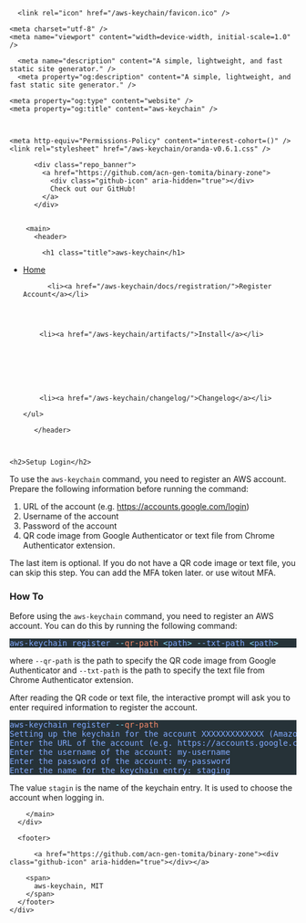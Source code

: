 <!DOCTYPE html>
<html lang="en" id="oranda" class="axo">
  <head>
    <title>aws-keychain</title>
    
    
      <link rel="icon" href="/aws-keychain/favicon.ico" />
    
    <meta charset="utf-8" />
    <meta name="viewport" content="width=device-width, initial-scale=1.0" />
    
      <meta name="description" content="A simple, lightweight, and fast static site generator." />
      <meta property="og:description" content="A simple, lightweight, and fast static site generator." />
    
    <meta property="og:type" content="website" />
    <meta property="og:title" content="aws-keychain" />
    
    
    
    <meta http-equiv="Permissions-Policy" content="interest-cohort=()" />
    <link rel="stylesheet" href="/aws-keychain/oranda-v0.6.1.css" />
    
    
  </head>
  <body>
    <div class="container">
      <div class="page-body">
        
          <div class="repo_banner">
            <a href="https://github.com/acn-gen-tomita/binary-zone">
              <div class="github-icon" aria-hidden="true"></div>
              Check out our GitHub!
            </a>
          </div>
        

        <main>
          <header>
            
            <h1 class="title">aws-keychain</h1>
            
  <nav class="nav">
    <ul>
      <li><a href="/aws-keychain/">Home</a></li>

      
        
          <li><a href="/aws-keychain/docs/registration/">Register Account</a></li>
        
      

      
        <li><a href="/aws-keychain/artifacts/">Install</a></li>
      

      

      

      
        <li><a href="/aws-keychain/changelog/">Changelog</a></li>
      
    </ul>
  </nav>

          </header>

          
  
    <h2>Setup Login</h2>
<p>To use the <code>aws-keychain</code> command, you need to register an AWS account. Prepare the following information before running the command:</p>
<ol>
<li>URL of the account (e.g. <a href="https://accounts.google.com/login" rel="noopener noreferrer">https://accounts.google.com/login</a>)</li>
<li>Username of the account</li>
<li>Password of the account</li>
<li>QR code image from Google Authenticator or text file from Chrome Authenticator extension.</li>
</ol>
<p>The last item is optional. If you do not have a QR code image or text file, you can skip this step. You can add the MFA token later. or use witout MFA.</p>
<h3>How To</h3>
<p>Before using the <code>aws-keychain</code> command, you need to register an AWS account. You can do this by running the following command:</p>
<pre style="background-color:#263238;"><span style="color:#82aaff;">aws-keychain register</span><span style="color:#89ddff;"> --</span><span style="color:#f78c6c;">qr-path </span><span style="color:#89ddff;">&lt;</span><span style="color:#82aaff;">path</span><span style="color:#89ddff;">&gt; -</span><span style="color:#82aaff;">-txt-path </span><span style="color:#89ddff;">&lt;</span><span style="color:#82aaff;">path</span><span style="color:#89ddff;">&gt;
</span></pre>

<p>where <code>--qr-path</code> is the path to specify the QR code image from Google Authenticator and <code>--txt-path</code> is the path to specify the text file from Chrome Authenticator extension.</p>
<p>After reading the QR code or text file, the interactive prompt will ask you to enter required information to register the account.</p>
<pre style="background-color:#263238;"><span style="color:#82aaff;">aws-keychain register</span><span style="color:#89ddff;"> --</span><span style="color:#f78c6c;">qr-path
</span><span style="color:#82aaff;">Setting up the keychain for the account XXXXXXXXXXXXX (Amazon Web Services</span><span style="color:#eeffff;">)
</span><span style="color:#82aaff;">Enter the URL of the account (e.g. https://accounts.google.com/login</span><span style="color:#eeffff;">)</span><span style="color:#82aaff;">: https://XXXXXXXXXXX.signin.aws.amazon.com/console
</span><span style="color:#82aaff;">Enter the username of the account: my-username
</span><span style="color:#82aaff;">Enter the password of the account: my-password
</span><span style="color:#82aaff;">Enter the name for the keychain entry: staging
</span></pre>

<p>The value <code>stagin</code> is the name of the keychain entry. It is used to choose the account when logging in.</p>

  

        </main>
      </div>

      <footer>
        
          <a href="https://github.com/acn-gen-tomita/binary-zone"><div class="github-icon" aria-hidden="true"></div></a>
        
        <span>
          aws-keychain, MIT
        </span>
      </footer>
    </div>

    
    

    
  </body>
</html>